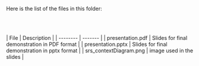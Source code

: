 Here is the list of the files in this folder:

<p><br></br></p>
| File | Description |
| -------- | ------- |
| presentation.pdf | Slides for final demonstration in PDF format |
| presentation.pptx | Slides for final demonstration in pptx format |
| srs_contextDiagram.png | image used in the slides |